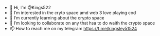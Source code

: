 - 👋 Hi, I’m @Kings522
- 👀 I’m interested in the cryto space amd web 3 love playing cod
- 🌱 I’m currently learning about the crypto space 
- 💞️ I’m looking to collaborate on any that hsa to do waith the crypto space 
- 📫 How to reach me on my telegram https://t.me/kingsley51524

<!---
Kings522/Kings522 is a ✨ special ✨ repository because its `README.md` (this file) appears on your GitHub profile.
You can click the Preview link to take a look at your changes.
--->
